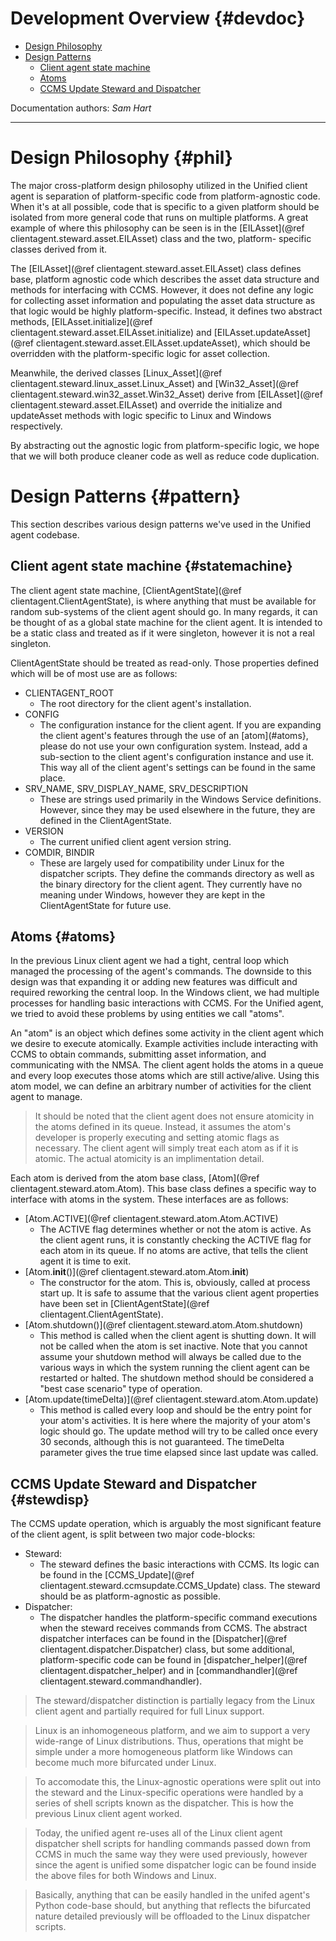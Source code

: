 Development Overview                                            {#devdoc}
====================

* [Design Philosophy](#phil)
* [Design Patterns](#pattern)
    * [Client agent state machine](#statemachine)
    * [Atoms](#atoms)
    * [CCMS Update Steward and Dispatcher](#stewdisp)

Documentation authors: *Sam Hart*

--------------------------------------------------------------------------

Design Philosophy                                               {#phil}
=================

The major cross-platform design philosophy utilized in the Unified client
agent is separation of platform-specific code from platform-agnostic code.
When it's at all possible, code that is specific to a given platform
should be isolated from more general code that runs on multiple platforms.
A great example of where this philosophy can be seen is in the
[EILAsset](@ref clientagent.steward.asset.EILAsset) class and the two, platform-
specific classes derived from it.

The [EILAsset](@ref clientagent.steward.asset.EILAsset) class defines base,
platform agnostic code which describes the asset data structure and methods
for interfacing with CCMS. However, it does not define any logic for collecting
asset information and populating the asset data structure as that logic would
be highly platform-specific. Instead, it defines two abstract methods,
[EILAsset.initialize](@ref clientagent.steward.asset.EILAsset.initialize) and
[EILAsset.updateAsset](@ref clientagent.steward.asset.EILAsset.updateAsset),
which should be overridden with the platform-specific logic for asset
collection.

Meanwhile, the derived classes
[Linux_Asset](@ref clientagent.steward.linux_asset.Linux_Asset) and
[Win32_Asset](@ref clientagent.steward.win32_asset.Win32_Asset) derive from
[EILAsset](@ref clientagent.steward.asset.EILAsset) and override the initialize
and updateAsset methods with logic specific to Linux and Windows respectively.

By abstracting out the agnostic logic from platform-specific logic, we hope
that we will both produce cleaner code as well as reduce code duplication.

Design Patterns                                                 {#pattern}
===============

This section describes various design patterns we've used in the Unified
agent codebase.

## Client agent state machine                                   {#statemachine}

The client agent state machine,
[ClientAgentState](@ref clientagent.ClientAgentState), is where anything that
must be available for random sub-systems of the client agent should go. In
many regards, it can be thought of as a global state machine for the client
agent. It is intended to be a static class and treated as if it were singleton,
however it is not a real singleton.

ClientAgentState should be treated as read-only. Those properties defined which
will be of most use are as follows:

* CLIENTAGENT_ROOT
    * The root directory for the client agent's installation.
* CONFIG
    * The configuration instance for the client agent. If you are expanding
      the client agent's features through the use of an [atom](#atoms}, please
      do not use your own configuration system. Instead, add a sub-section to
      the client agent's configuration instance and use it. This way all of
      the client agent's settings can be found in the same place.
* SRV_NAME, SRV_DISPLAY_NAME, SRV_DESCRIPTION
    * These are strings used primarily in the Windows Service definitions.
      However, since they may be used elsewhere in the future, they are defined
      in the ClientAgentState.
* VERSION
    * The current unified client agent version string.
* COMDIR, BINDIR
    * These are largely used for compatibility under Linux for the dispatcher
      scripts. They define the commands directory as well as the binary
      directory for the client agent. They currently have no meaning under
      Windows, however they are kept in the ClientAgentState for future use.

## Atoms                                                        {#atoms}

In the previous Linux client agent we had a tight, central loop which
managed the processing of the agent's commands. The downside to this
design was that expanding it or adding new features was difficult and
required reworking the central loop. In the Windows client, we had multiple
processes for handling basic interactions with CCMS. For the Unified agent,
we tried to avoid these problems by using entities we call "atoms".

An "atom" is an object which defines some activity in the client agent which
we desire to execute atomically. Example activities include interacting with
CCMS to obtain commands, submitting asset information, and communicating with
the NMSA. The client agent holds the atoms in a queue and every loop executes
those atoms which are still active/alive. Using this atom model, we can define
an arbitrary number of activities for the client agent to manage.

> It should be noted that the client agent does not ensure atomicity in the
> atoms defined in its queue. Instead, it assumes the atom's developer is
> properly executing and setting atomic flags as necessary. The client agent
> will simply treat each atom as if it is atomic. The actual atomicity is
> an implimentation detail.

Each atom is derived from the atom base class,
[Atom](@ref clientagent.steward.atom.Atom). This base class defines a specific
way to interface with atoms in the system. These interfaces are as follows:

* [Atom.ACTIVE](@ref clientagent.steward.atom.Atom.ACTIVE)
    * The ACTIVE flag determines whether or not the atom is active. As the
      client agent runs, it is constantly checking the ACTIVE flag for each atom
      in its queue. If no atoms are active, that tells the client agent it is
      time to exit.
* [Atom.__init__()](@ref clientagent.steward.atom.Atom.__init__)
    * The constructor for the atom. This is, obviously, called at process start
      up. It is safe to assume that the various client agent properties have
      been set in [ClientAgentState](@ref clientagent.ClientAgentState).
* [Atom.shutdown()](@ref clientagent.steward.atom.Atom.shutdown)
    * This method is called when the client agent is shutting down. It will not
      be called when the atom is set inactive. Note that you cannot assume your
      shutdown method will always be called due to the various ways in which
      the system running the client agent can be restarted or halted. The
      shutdown method should be considered a "best case scenario" type of
      operation.
* [Atom.update(timeDelta)](@ref clientagent.steward.atom.Atom.update)
    * This method is called every loop and should be the entry point for your
      atom's activities. It is here where the majority of your atom's logic
      should go. The update method will try to be called once every 30 seconds,
      although this is not guaranteed. The timeDelta parameter gives the true
      time elapsed since last update was called.

## CCMS Update Steward and Dispatcher                          {#stewdisp}

The CCMS update operation, which is arguably the most significant feature of
the client agent, is split between two major code-blocks:

* Steward:
    * The steward defines the basic interactions with CCMS. Its logic can be
      found in the [CCMS_Update](@ref clientagent.steward.ccmsupdate.CCMS_Update)
      class. The steward should be as platform-agnostic as possible.
* Dispatcher:
    * The dispatcher handles the platform-specific command executions when the
      steward receives commands from CCMS. The abstract dispatcher interfaces
      can be found in the [Dispatcher](@ref clientagent.dispatcher.Dispatcher)
      class, but some additional, platform-specific code can be found in
      [dispatcher_helper](@ref clientagent.dispatcher_helper) and in
      [commandhandler](@ref clientagent.steward.commandhandler).

> The steward/dispatcher distinction is partially legacy from the Linux client
> agent and partially required for full Linux support.

> Linux is an inhomogeneous platform, and we aim to support a very wide-range of
> Linux distributions. Thus, operations that might be simple under a more
> homogeneous platform like Windows can become much more bifurcated under Linux.

> To accomodate this, the Linux-agnostic operations were split out into the
> steward and the Linux-specific operations were handled by a series of shell
> scripts known as the dispatcher. This is how the previous Linux client agent
> worked.

> Today, the unified agent re-uses all of the Linux client agent dispatcher
> shell scripts for handling commands passed down from CCMS in much the same
> way they were used previously, however since the agent is unified some
> dispatcher logic can be found inside the above files for both Windows and
> Linux.

> Basically, anything that can be easily handled in the unifed agent's Python
> code-base should, but anything that reflects the bifurcated nature detailed
> previously will be offloaded to the Linux dispatcher scripts.
